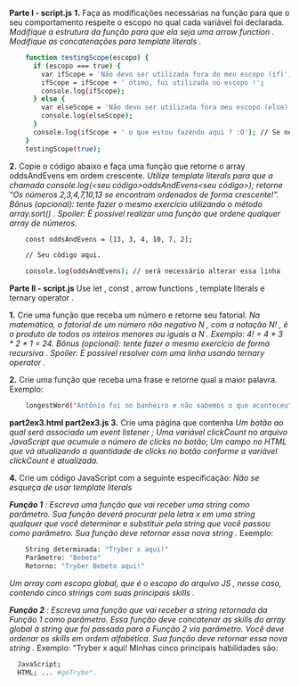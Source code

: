 **Parte I - script.js**
**1.** Faça as modificações necessárias na função para que o seu comportamento respeite o escopo no qual cada variável foi declarada.
  _Modifique a estrutura da função para que ela seja uma arrow function ._
  _Modifique as concatenações para template literals ._
```sh
    function testingScope(escopo) {
      if (escopo === true) {
        var ifScope = 'Não devo ser utilizada fora do meu escopo (if)';
        ifScope = ifScope + ' ótimo, fui utilizada no escopo !';
        console.log(ifScope);
      } else {
        var elseScope = 'Não devo ser utilizada fora meu escopo (else)';
        console.log(elseScope);
      }
      console.log(ifScope + ' o que estou fazendo aqui ? :O'); // Se necessário esta linha pode ser removida.
    }
    testingScope(true);
```

**2.** Copie o código abaixo e faça uma função que retorne o array oddsAndEvens em ordem crescente.
  _Utilize template literals para que a chamada console.log(<seu código>oddsAndEvens<seu código>); retorne "Os números 2,3,4,7,10,13 se encontram ordenados de forma crescente!"._
  _Bônus (opcional): tente fazer o mesmo exercício utilizando o método array.sort() . Spoiler: É possível realizar uma função que ordene qualquer array de números._
```sh
    const oddsAndEvens = [13, 3, 4, 10, 7, 2];

    // Seu código aqui.

    console.log(oddsAndEvens); // será necessário alterar essa linha
```

**Parte II - script.js**
Use let , const , arrow functions , template literals e ternary operator .

**1.** Crie uma função que receba um número e retorne seu fatorial.
  _Na matemática, o fatorial de um número não negativo N , com a notação N! , é o produto de todos os inteiros menores ou iguais a N . Exemplo: 4! = 4 * 3 * 2 * 1 = 24._
  _Bônus (opcional): tente fazer o mesmo exercício de forma recursiva . Spoiler: É possível resolver com uma linha usando ternary operator ._

**2.** Crie uma função que receba uma frase e retorne qual a maior palavra.
Exemplo:
```sh
    longestWord("Antônio foi no banheiro e não sabemos o que aconteceu") // retorna 'aconteceu'
```

**part2ex3.html part2ex3.js**
**3.** Crie uma página que contenha
  _Um botão ao qual será associado um event listener ;_
  _Uma variável clickCount no arquivo JavaScript que acumule o número de clicks no botão;_
  _Um campo no HTML que vá atualizando a quantidade de clicks no botão conforme a variável clickCount é atualizada._

**4.** Crie um código JavaScript com a seguinte especificação:
  _Não se esqueça de usar template literals_

_**Função 1** : Escreva uma função que vai receber uma string como parâmetro. Sua função deverá procurar pela letra x em uma string qualquer que você determinar e substituir pela string que você passou como parâmetro. Sua função deve retornar essa nova string ._
Exemplo:
```sh
    String determinada: "Tryber x aqui!"
    Parâmetro: "Bebeto"
    Retorno: "Tryber Bebeto aqui!"
```
  _Um array com escopo global, que é o escopo do arquivo JS , nesse caso, contendo cinco strings com suas principais skills ._

_**Função 2** : Escreva uma função que vai receber a string retornada da Função 1 como parâmetro. Essa função deve concatenar as skills do array global à string que foi passada para a Função 2 via parâmetro. Você deve ordenar os skills em ordem alfabética. Sua função deve retornar essa nova string ._
Exemplo: "Tryber x aqui! Minhas cinco principais habilidades são:
```sh
  JavaScript;
  HTML; ... #goTrybe".
```